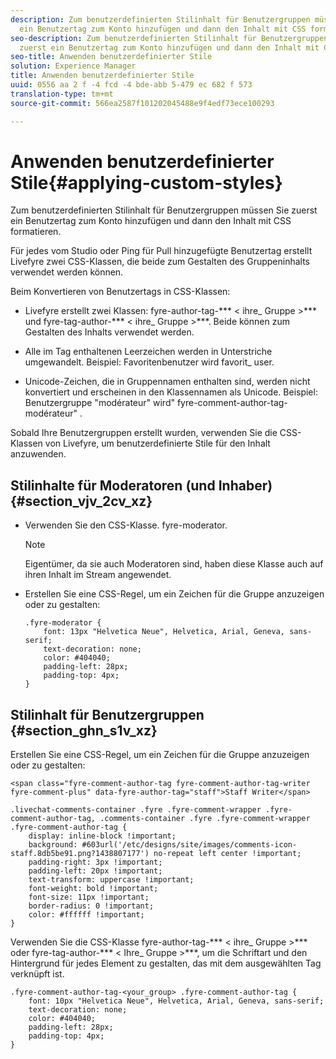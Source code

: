 ```yaml
---
description: Zum benutzerdefinierten Stilinhalt für Benutzergruppen müssen Sie zuerst
  ein Benutzertag zum Konto hinzufügen und dann den Inhalt mit CSS formatieren.
seo-description: Zum benutzerdefinierten Stilinhalt für Benutzergruppen müssen Sie
  zuerst ein Benutzertag zum Konto hinzufügen und dann den Inhalt mit CSS formatieren.
seo-title: Anwenden benutzerdefinierter Stile
solution: Experience Manager
title: Anwenden benutzerdefinierter Stile
uuid: 0556 aa 2 f -4 fcd -4 bde-abb 5-479 ec 682 f 573
translation-type: tm+mt
source-git-commit: 566ea2587f101202045488e9f4edf73ece100293

---
```



# Anwenden benutzerdefinierter Stile{#applying-custom-styles}

Zum benutzerdefinierten Stilinhalt für Benutzergruppen müssen Sie zuerst ein Benutzertag zum Konto hinzufügen und dann den Inhalt mit CSS formatieren.

Für jedes vom Studio oder Ping für Pull hinzugefügte Benutzertag erstellt Livefyre zwei CSS-Klassen, die beide zum Gestalten des Gruppeninhalts verwendet werden können.

Beim Konvertieren von Benutzertags in CSS-Klassen:

* Livefyre erstellt zwei Klassen: fyre-author-tag-*** < ihre_ Gruppe >*** und fyre-tag-author-*** < ihre_ Gruppe >***. Beide können zum Gestalten des Inhalts verwendet werden.

* Alle im Tag enthaltenen Leerzeichen werden in Unterstriche umgewandelt. Beispiel: Favoritenbenutzer wird favorit_ user.
* Unicode-Zeichen, die in Gruppennamen enthalten sind, werden nicht konvertiert und erscheinen in den Klassennamen als Unicode. Beispiel: Benutzergruppe "modérateur" wird" fyre-comment-author-tag-modérateur" .

Sobald Ihre Benutzergruppen erstellt wurden, verwenden Sie die CSS-Klassen von Livefyre, um benutzerdefinierte Stile für den Inhalt anzuwenden.

## Stilinhalte für Moderatoren (und Inhaber) {#section_vjv_2cv_xz}

* Verwenden Sie den CSS-Klasse. fyre-moderator.

   >[!NOTE]
   >
   >Eigentümer, da sie auch Moderatoren sind, haben diese Klasse auch auf ihren Inhalt im Stream angewendet.

* Erstellen Sie eine CSS-Regel, um ein Zeichen für die Gruppe anzuzeigen oder zu gestalten:

   ```
   .fyre-moderator { 
       font: 13px "Helvetica Neue", Helvetica, Arial, Geneva, sans-serif; 
       text-decoration: none; 
       color: #404040; 
       padding-left: 28px; 
       padding-top: 4px; 
   }
   ```

## Stilinhalt für Benutzergruppen {#section_ghn_s1v_xz}

Erstellen Sie eine CSS-Regel, um ein Zeichen für die Gruppe anzuzeigen oder zu gestalten:

```
<span class="fyre-comment-author-tag fyre-comment-author-tag-writer fyre-comment-plus" data-fyre-author-tag="staff">Staff Writer</span>
```

```
.livechat-comments-container .fyre .fyre-comment-wrapper .fyre-comment-author-tag, .comments-container .fyre .fyre-comment-wrapper .fyre-comment-author-tag { 
    display: inline-block !important; 
    background: #603url('/etc/designs/site/images/comments-icon-staff.8db5be91.png?1438807177') no-repeat left center !important; 
    padding-right: 3px !important; 
    padding-left: 20px !important; 
    text-transform: uppercase !important; 
    font-weight: bold !important; 
    font-size: 11px !important; 
    border-radius: 0 !important; 
    color: #ffffff !important; 
}
```

Verwenden Sie die CSS-Klasse fyre-author-tag-*** < ihre_ Gruppe >*** oder fyre-tag-author-*** < Ihre_ Gruppe >***, um die Schriftart und den Hintergrund für jedes Element zu gestalten, das mit dem ausgewählten Tag verknüpft ist.

```
.fyre-comment-author-tag-<your_group> .fyre-comment-author-tag { 
    font: 10px "Helvetica Neue", Helvetica, Arial, Geneva, sans-serif; 
    text-decoration: none; 
    color: #404040; 
    padding-left: 28px; 
    padding-top: 4px; 
}
```

